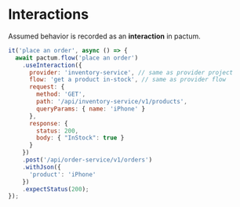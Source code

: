 # Interactions

Assumed behavior is recorded as an **interaction** in pactum.

```js {all|3,6-20|4|5|all}
it('place an order', async () => {
  await pactum.flow('place an order')
    .useInteraction({
      provider: 'inventory-service', // same as provider project
      flow: 'get a product in-stock', // same as provider flow
      request: {
        method: 'GET',
        path: '/api/inventory-service/v1/products',
        queryParams: { name: 'iPhone' }
      },
      response: {
        status: 200,
        body: { "InStock": true }
      }
    })
    .post('/api/order-service/v1/orders')
    .withJson({
      'product': 'iPhone'
    })
    .expectStatus(200);
});
```